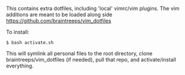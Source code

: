 This contains extra dotfiles, including 'local' vimrc/vim plugins.
The vim additions are meant to be loaded along side https://github.com/braintreeps/vim_dotfiles

To install:

```
$ bash activate.sh
```

This will symlink all personal files to the root directory, clone braintreeps/vim_dotfiles (if needed), pull that repo,
and activate/install everything.

